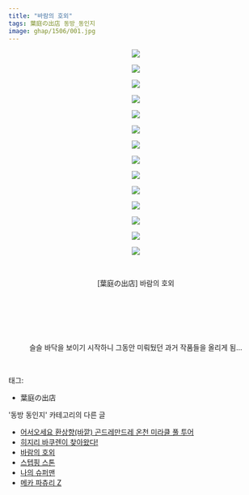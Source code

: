 ```yaml
---
title: "바람의 호외"
tags: 葉庭の出店 동방_동인지
image: ghap/1506/001.jpg
---
```

<div class="article">
<p style="text-align: center; clear: none; float: none;"><img src="{{ site.nasurl }}/ghap/1506/001.jpg"/></p>
<p style="text-align: center; clear: none; float: none;"><img src="{{ site.nasurl }}/ghap/1506/002.jpg"/></p>
<p style="text-align: center; clear: none; float: none;"><img src="{{ site.nasurl }}/ghap/1506/003.jpg"/></p>
<p style="text-align: center; clear: none; float: none;"><img src="{{ site.nasurl }}/ghap/1506/004.jpg"/></p>
<p style="text-align: center; clear: none; float: none;"><img src="{{ site.nasurl }}/ghap/1506/005.jpg"/></p>
<p style="text-align: center; clear: none; float: none;"><img src="{{ site.nasurl }}/ghap/1506/006.jpg"/></p>
<p style="text-align: center; clear: none; float: none;"><img src="{{ site.nasurl }}/ghap/1506/007.jpg"/></p>
<p style="text-align: center; clear: none; float: none;"><img src="{{ site.nasurl }}/ghap/1506/008.jpg"/></p>
<p style="text-align: center; clear: none; float: none;"><img src="{{ site.nasurl }}/ghap/1506/009.jpg"/></p>
<p style="text-align: center; clear: none; float: none;"><img src="{{ site.nasurl }}/ghap/1506/010.jpg"/></p>
<p style="text-align: center; clear: none; float: none;"><img src="{{ site.nasurl }}/ghap/1506/011.jpg"/></p>
<p style="text-align: center; clear: none; float: none;"><img src="{{ site.nasurl }}/ghap/1506/012.jpg"/></p>
<p style="text-align: center; clear: none; float: none;"><img src="{{ site.nasurl }}/ghap/1506/013.jpg"/></p>
<p style="text-align: center; clear: none; float: none;"><img src="{{ site.nasurl }}/ghap/1506/014.jpg"/></p>
<p style="text-align: center; clear: none; float: none;"><br/></p>
<p style="text-align: center; clear: none; float: none;">[葉庭の出店] 바람의 호외</p>
<p style="text-align: center; clear: none; float: none;"><br/></p>
<p style="text-align: center; clear: none; float: none;"><br/></p>
<p style="text-align: center; clear: none; float: none;"><br/></p>
<p style="text-align: center; clear: none; float: none;">슬슬 바닥을 보이기 시작하니 그동안 미뤄뒀던 과거 작품들을 올리게 됨...</p>
<p><br/></p>
</div><div class="tagTrail">
<p>태그: </p>
<ul>
<li>葉庭の出店</li>
</ul>
</div><div class="another">
<p>'동방 동인지' 카테고리의 다른 글</p>
<ul>
<li><a href="/2016-08-12-ghap_1508">어서오세요 환상향(바깥) 곤드레만드레 온천 미라클 풀 투어</a></li>
<li><a href="/2016-08-11-ghap_1507">히지리 바쿠렌이 찾아왔다!</a></li>
<li><a href="/2016-08-11-ghap_1506">바람의 호외</a></li>
<li><a href="/2016-08-11-ghap_1505">스텝핑 스톤</a></li>
<li><a href="/2016-08-11-ghap_1503">나의 슈퍼맨</a></li>
<li><a href="/2016-08-11-ghap_1502">메카 파츄리 Z</a></li>
</ul>
</div><div class="cb_module cb_fluid">
<div class="cb_wrt cb_profile">
</div><!-- commentList close -->
</div>